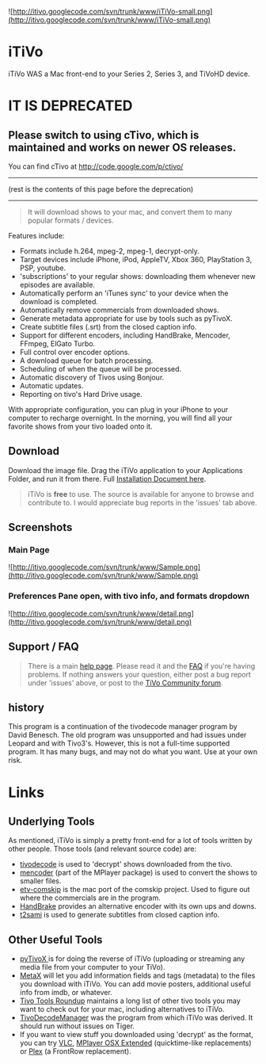 ![http://itivo.googlecode.com/svn/trunk/www/iTiVo-small.png](http://itivo.googlecode.com/svn/trunk/www/iTiVo-small.png)
# iTiVo #

iTiVo WAS a Mac front-end to your Series 2, Series 3, and TiVoHD device.

# IT IS DEPRECATED #
## Please switch to using cTivo, which is maintained and works on newer OS releases. ##

You can find cTivo at http://code.google.com/p/ctivo/

---

(rest is the contents of this page before the deprecation)

---






> It will download shows to your mac, and convert them to many popular formats / devices.

Features include:
  * Formats include h.264, mpeg-2, mpeg-1, decrypt-only.
  * Target devices include iPhone, iPod, AppleTV, Xbox 360, PlayStation 3, PSP, youtube.
  * 'subscriptions' to your regular shows: downloading them whenever new episodes are available.
  * Automatically perform an 'iTunes sync' to your device when the download is completed.
  * Automatically remove commercials from downloaded shows.
  * Generate metadata appropriate for use by tools such as pyTivoX.
  * Create subtitle files (.srt) from the closed caption info.
  * Support for different encoders, including HandBrake, Mencoder, FFmpeg, ElGato Turbo.
  * Full control over encoder options.
  * A download queue for batch processing.
  * Scheduling of when the queue will be processed.
  * Automatic discovery of Tivos using Bonjour.
  * Automatic updates.
  * Reporting on tivo's Hard Drive usage.

With appropriate configuration, you can plug in your iPhone to your computer to recharge overnight.  In the morning, you will find all your favorite shows from your tivo loaded onto it.

## Download ##
Download the image file.  Drag the iTiVo application to your Applications Folder, and run it from there.  Full [Installation Document here](http://code.google.com/p/itivo/wiki/Installation).

> iTiVo is **free** to use.  The source is available for anyone to browse and contribute to. I would appreciate bug reports in the 'issues' tab above.

## Screenshots ##
### Main Page ###
![http://itivo.googlecode.com/svn/trunk/www/Sample.png](http://itivo.googlecode.com/svn/trunk/www/Sample.png)
### Preferences Pane open, with tivo info, and formats dropdown ###
![http://itivo.googlecode.com/svn/trunk/www/detail.png](http://itivo.googlecode.com/svn/trunk/www/detail.png)

## Support / FAQ ##
> There is a main [help page](http://code.google.com/p/itivo/wiki/Help).  Please read it and the [FAQ](http://code.google.com/p/itivo/wiki/FAQ) if you're having problems.  If nothing answers your question, either post a bug report under 'issues' above, or post to the [TiVo Community forum](http://tivocommunity.com/tivo-vb/showthread.php?t=409772).

## history ##

This program is a continuation of the tivodecode manager program by David Benesch.  The old program was unsupported and had issues under Leopard and with Tivo3's.  However, this is not a full-time supported program.  It has many bugs, and may not do what you want.  Use at your own risk.

# Links #

## Underlying Tools ##
As mentioned, iTiVo is simply a pretty front-end for a lot of tools written by other people.  Those tools (and relevant source code) are:
  * [tivodecode](http://sourceforge.net/project/showfiles.php?group_id=183716) is used to 'decrypt' shows downloaded from the tivo.
  * [mencoder](http://www.mplayerhq.hu/design7/dload.html) (part of the MPlayer package) is used to convert the shows to smaller files.
  * [etv-comskip](http://code.google.com/p/etv-comskip/) is the mac port of the comskip project.  Used to figure out where the commercials are in the program.
  * [HandBrake](http://handbrake.fr/) provides an alternative encoder with its own ups and downs.
  * [t2sami](http://sourceforge.net/project/showfiles.php?group_id=183716&package_id=227133) is used to generate subtitles from closed caption info.

## Other Useful Tools ##
  * [pyTivoX ](http://pytivox.googlecode.com/) is for doing the reverse of iTiVo (uploading or streaming any media file from your computer to your TiVo).
  * [MetaX](http://www.kerstetter.net/page53/page54/page54.html) will let you add information fields and tags (metadata) to the files you download with iTiVo.  You can add movie posters, additional useful info from imdb, or whatever.
  * [Tivo Tools Roundup](http://www.tivoblog.com/archives/2008/02/20/tivo-software-roundup-mac-only/) maintains a long list of other tivo tools you may want to check out for your mac, including alternatives to iTiVo.
  * [TivoDecodeManager](http://tdm.sourceforge.net/) was the program from which iTiVo was derived.  It should run without issues on Tiger.
  * If you want to view stuff you downloaded using 'decrypt' as the format, you can try [VLC](http://www.videolan.org/vlc/download-macosx.html), [MPlayer OSX Extended](http://mplayerosx.sttz.ch/#downloads) (quicktime-like replacements) or [Plex](http://elan.plexapp.com/) (a FrontRow replacement).
